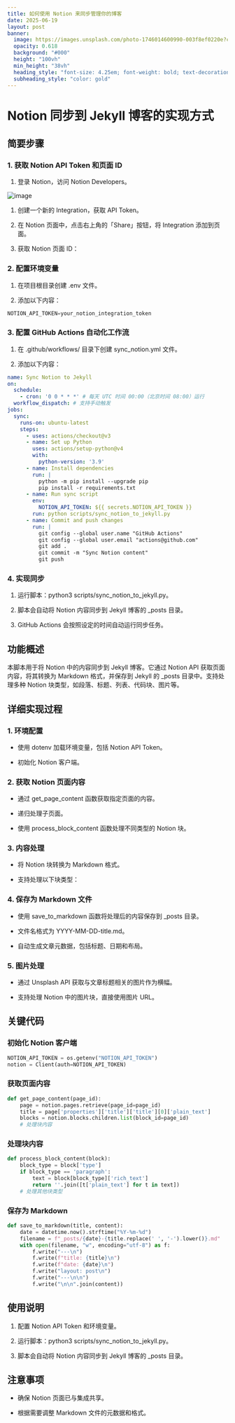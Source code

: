 ```yaml
---
title: 如何使用 Notion 来同步管理你的博客
date: 2025-06-19
layout: post
banner:
  image: https://images.unsplash.com/photo-1746014600990-003f8ef0220e?crop=entropy&cs=tinysrgb&fit=max&fm=jpg&ixid=M3w2OTIwMzJ8MHwxfHJhbmRvbXx8fHx8fHx8fDE3NTAyOTc4NDR8&ixlib=rb-4.1.0&q=80&w=1080
  opacity: 0.618
  background: "#000"
  height: "100vh"
  min_height: "38vh"
  heading_style: "font-size: 4.25em; font-weight: bold; text-decoration: underline"
  subheading_style: "color: gold"
---
```


# Notion 同步到 Jekyll 博客的实现方式

## 简要步骤

### 1. 获取 Notion API Token 和页面 ID

1. 登录 Notion，访问 Notion Developers。

![image](https://prod-files-secure.s3.us-west-2.amazonaws.com/a7a0cc5a-89b9-4cda-8686-1fba0ca52f40/d19c1afe-dea5-4312-9333-786b0ba83054/image.png?X-Amz-Algorithm=AWS4-HMAC-SHA256&X-Amz-Content-Sha256=UNSIGNED-PAYLOAD&X-Amz-Credential=ASIAZI2LB466VKAKL37L%2F20250619%2Fus-west-2%2Fs3%2Faws4_request&X-Amz-Date=20250619T015043Z&X-Amz-Expires=3600&X-Amz-Security-Token=IQoJb3JpZ2luX2VjELL%2F%2F%2F%2F%2F%2F%2F%2F%2F%2FwEaCXVzLXdlc3QtMiJHMEUCIDRtXEiepy3GnRToHVRY55wVbyF49raGI9IK0HrDGKUsAiEAiW8qA2R7Zb2o5QZ4ROe3evn4R6yaWPAEQppt9rYKDOYqiAQImv%2F%2F%2F%2F%2F%2F%2F%2F%2F%2FARAAGgw2Mzc0MjMxODM4MDUiDNfd5BDBq7q5%2F6DGWyrcA71Sy2ycZ7WteuO8U9Dv1s2lPDYzkisBpR5cwPdJ1aJmYR5zb%2FBa4TBCXgZtfa2u%2F3rRbdy119sW%2FpMrL7ROB7Krxc0xXxYgDPhfX31%2BHyztf2%2F2JkRYsjiC%2BabX6DxXTGsxkURA8m4pJYI1A%2FvMLqXrAIJQFZ7VIz22GWoWcE%2B%2BlOL6vt0ulRLHgGjPJW2RWCeTG5zFygq4sTIQZGC8dCDMcbXEkrzGngHUqQuUNzDcDKKqGCbxGg%2BCylPaHVuqOyywl%2FLOlpW%2BF8jM%2Fv0HC3VBt5pu1MTsOGK2sJ3A9ZGBnDe1hB3hIL4SXjBuIIlC0TLCQS6r1ZF%2BVU1IcnElynP9gwvXOHAo6gDH7cVOyHZZQuhNyIub3OV55j0dkCKW5lsPoQ6ZbyFVVkulDgXsNEl3lGhmmQEXGwnmDGuj%2BLbKra%2FYyqmn8HBF5hgB5dIpDxT8Af4sXPbdHwBRtKUxGhS4RqBvvTZ7gom3uCoeX9bsRaS0HYWQpj5LvoOE%2B6%2BL7Y9DaIQGSkY8Sv3%2FAkey0hD93%2FOuwC0h6fvOOhOY%2FKN7ES%2BDvfhsvo2FKI43QFTXCdP9UP06TupsV0KRqvbUgUcqQLnQ9%2FrnoFFPX%2BjEMELPxhcdd9jC5Rxt0mFoMNrKzcIGOqUBuMnflzNi%2B2XpOgL6s%2FMR26eF8oGcUazZ4atIvjn5MjWqoM4isd38F6DXnYkMPc1GvoF%2FnrLD8XZ%2BnxQtPlefaNavw7Ul%2F7yRtrbu14PPXZ6ggQ%2FgJ9Q8cer%2F1FHTJr7QcjIO%2FbNAk4yRmhc7rttnMO4QGUWaDoHUxqnUW7G1e%2B0%2Fse3TKwoK0rPyw53V1TmPWBYEOyk2yIO8JOgxUuRDie1mkVkI&X-Amz-Signature=94f8f645d6966aaa734fdc6ad813cf0eeb6208cdc6f2076dfe2def093537a0b7&X-Amz-SignedHeaders=host&x-amz-checksum-mode=ENABLED&x-id=GetObject)

1. 创建一个新的 Integration，获取 API Token。

1. 在 Notion 页面中，点击右上角的「Share」按钮，将 Integration 添加到页面。

1. 获取 Notion 页面 ID：


### 2. 配置环境变量

1. 在项目根目录创建 .env 文件。

1. 添加以下内容：

```javascript
NOTION_API_TOKEN=your_notion_integration_token
```

### 3. 配置 GitHub Actions 自动化工作流

1. 在 .github/workflows/ 目录下创建 sync_notion.yml 文件。

1. 添加以下内容：

```yaml
name: Sync Notion to Jekyll
on:
  schedule:
    - cron: '0 0 * * *' # 每天 UTC 时间 00:00（北京时间 08:00）运行
  workflow_dispatch: # 支持手动触发
jobs:
  sync:
    runs-on: ubuntu-latest
    steps:
      - uses: actions/checkout@v3
      - name: Set up Python
        uses: actions/setup-python@v4
        with:
          python-version: '3.9'
      - name: Install dependencies
        run: |
          python -m pip install --upgrade pip
          pip install -r requirements.txt
      - name: Run sync script
        env:
          NOTION_API_TOKEN: ${{ secrets.NOTION_API_TOKEN }}
        run: python scripts/sync_notion_to_jekyll.py
      - name: Commit and push changes
        run: |
          git config --global user.name "GitHub Actions"
          git config --global user.email "actions@github.com"
          git add .
          git commit -m "Sync Notion content"
          git push
```

### 4. 实现同步

1. 运行脚本：python3 scripts/sync_notion_to_jekyll.py。

1. 脚本会自动将 Notion 内容同步到 Jekyll 博客的 _posts 目录。

1. GitHub Actions 会按照设定的时间自动运行同步任务。

## 功能概述

本脚本用于将 Notion 中的内容同步到 Jekyll 博客。它通过 Notion API 获取页面内容，将其转换为 Markdown 格式，并保存到 Jekyll 的 _posts 目录中。支持处理多种 Notion 块类型，如段落、标题、列表、代码块、图片等。

## 详细实现过程

### 1. 环境配置

- 使用 dotenv 加载环境变量，包括 Notion API Token。

- 初始化 Notion 客户端。

### 2. 获取 Notion 页面内容

- 通过 get_page_content 函数获取指定页面的内容。

- 递归处理子页面。

- 使用 process_block_content 函数处理不同类型的 Notion 块。

### 3. 内容处理

- 将 Notion 块转换为 Markdown 格式。

- 支持处理以下块类型：


### 4. 保存为 Markdown 文件

- 使用 save_to_markdown 函数将处理后的内容保存到 _posts 目录。

- 文件名格式为 YYYY-MM-DD-title.md。

- 自动生成文章元数据，包括标题、日期和布局。

### 5. 图片处理

- 通过 Unsplash API 获取与文章标题相关的图片作为横幅。

- 支持处理 Notion 中的图片块，直接使用图片 URL。

## 关键代码

### 初始化 Notion 客户端

```python
NOTION_API_TOKEN = os.getenv("NOTION_API_TOKEN")
notion = Client(auth=NOTION_API_TOKEN)
```

### 获取页面内容

```python
def get_page_content(page_id):
    page = notion.pages.retrieve(page_id=page_id)
    title = page['properties']['title']['title'][0]['plain_text']
    blocks = notion.blocks.children.list(block_id=page_id)
    # 处理块内容
```

### 处理块内容

```python
def process_block_content(block):
    block_type = block['type']
    if block_type == 'paragraph':
        text = block[block_type]['rich_text']
        return ''.join([t['plain_text'] for t in text])
    # 处理其他块类型
```

### 保存为 Markdown

```python
def save_to_markdown(title, content):
    date = datetime.now().strftime("%Y-%m-%d")
    filename = f"_posts/{date}-{title.replace(' ', '-').lower()}.md"
    with open(filename, "w", encoding="utf-8") as f:
        f.write("---\n")
        f.write(f"title: {title}\n")
        f.write(f"date: {date}\n")
        f.write("layout: post\n")
        f.write("---\n\n")
        f.write("\n\n".join(content))
```

## 使用说明

1. 配置 Notion API Token 和环境变量。

1. 运行脚本：python3 scripts/sync_notion_to_jekyll.py。

1. 脚本会自动将 Notion 内容同步到 Jekyll 博客的 _posts 目录。

## 注意事项

- 确保 Notion 页面已与集成共享。

- 根据需要调整 Markdown 文件的元数据和格式。